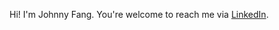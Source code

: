 Hi! I'm Johnny Fang.
You're welcome to reach me via [LinkedIn](www.linkedin.com/in/johnny-fang-9356b2156).
